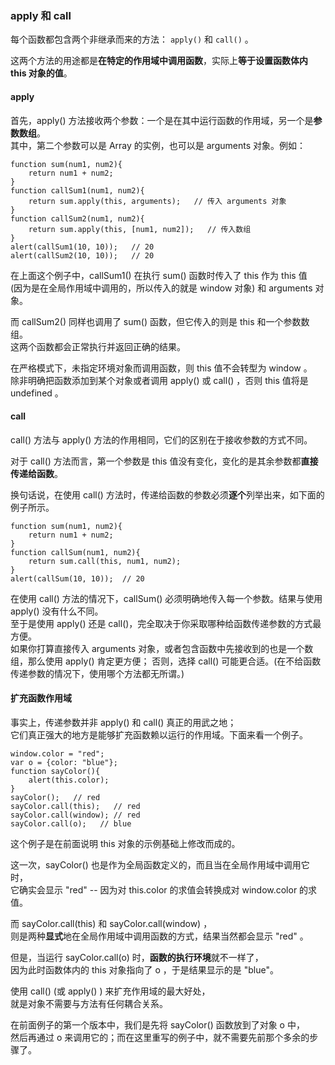### apply 和 call
  
每个函数都包含两个非继承而来的方法： `apply()` 和 `call()` 。  

这两个方法的用途都是**在特定的作用域中调用函数**，实际上**等于设置函数体内 this 对象的值**。  

#### apply

首先，apply() 方法接收两个参数：一个是在其中运行函数的作用域，另一个是**参数数组**。  
其中，第二个参数可以是 Array 的实例，也可以是 arguments 对象。例如：

	function sum(num1, num2){
    	return num1 + num2;
    }
    function callSum1(num1, num2){
    	return sum.apply(this, arguments);   // 传入 arguments 对象
    }
    function callSum2(num1, num2){
    	return sum.apply(this, [num1, num2]);   // 传入数组
    }
    alert(callSum1(10, 10));   // 20
    alert(callSum2(10, 10));   // 20

在上面这个例子中，callSum1() 在执行 sum() 函数时传入了 this 作为 this 值   
(因为是在全局作用域中调用的，所以传入的就是 window 对象) 和 arguments 对象。  

而 callSum2() 同样也调用了 sum() 函数，但它传入的则是 this 和一个参数数组。  
这两个函数都会正常执行并返回正确的结果。  

在严格模式下，未指定环境对象而调用函数，则 this 值不会转型为 window 。  
除非明确把函数添加到某个对象或者调用 apply() 或 call() ，否则 this 值将是 undefined 。

#### call

call() 方法与 apply() 方法的作用相同，它们的区别在于接收参数的方式不同。  

对于 call() 方法而言，第一个参数是 this 值没有变化，变化的是其余参数都**直接传递给函数**。  

换句话说，在使用 call() 方法时，传递给函数的参数必须**逐个**列举出来，如下面的例子所示。  

	function sum(num1, num2){
    	return num1 + num2;
    }
    function callSum(num1, num2){
    	return sum.call(this, num1, num2);
    }
    alert(callSum(10, 10));  // 20

在使用 call() 方法的情况下，callSum() 必须明确地传入每一个参数。结果与使用 apply() 没有什么不同。  
至于是使用 apply() 还是 call()，完全取决于你采取哪种给函数传递参数的方式最方便。  
如果你打算直接传入 arguments 对象，或者包含函数中先接收到的也是一个数组，那么使用 apply() 肯定更方便； 
否则，选择 call() 可能更合适。(在不给函数传递参数的情况下，使用哪个方法都无所谓。)  

#### 扩充函数作用域  

事实上，传递参数并非 apply() 和 call() 真正的用武之地；  
它们真正强大的地方是能够扩充函数赖以运行的作用域。下面来看一个例子。  

	window.color = "red";
    var o = {color: "blue"};
    function sayColor(){
    	alert(this.color);
    }
    sayColor();   // red
    sayColor.call(this);   // red
    sayColor.call(window); // red
    sayColor.call(o);   // blue

这个例子是在前面说明 this 对象的示例基础上修改而成的。  

这一次，sayColor() 也是作为全局函数定义的，而且当在全局作用域中调用它时，  
它确实会显示 "red" -- 因为对 this.color 的求值会转换成对 window.color 的求值。  

而 sayColor.call(this) 和 sayColor.call(window) ，  
则是两种**显式**地在全局作用域中调用函数的方式，结果当然都会显示 "red" 。  

但是，当运行 sayColor.call(o) 时，**函数的执行环境**就不一样了，  
因为此时函数体内的 this 对象指向了 o ，于是结果显示的是 "blue"。  
     
使用 call() (或 apply() ) 来扩充作用域的最大好处，  
就是对象不需要与方法有任何耦合关系。  

在前面例子的第一个版本中，我们是先将 sayColor() 函数放到了对象 o 中，  
然后再通过 o 来调用它的；而在这里重写的例子中，就不需要先前那个多余的步骤了。

